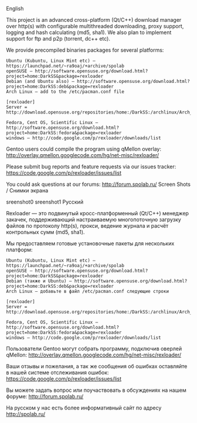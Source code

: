 English

This project is an advanced cross-platform (Qt/C++) download manager over http(s) with configurable multithreaded downloading, proxy support, logging and hash calculating (md5, sha1). We also plan to implement support for ftp and p2p (torrent, dc++ etc).

We provide precompiled binaries packages for several platforms:

    Ubuntu (Kubuntu, Linux Mint etc) — https://launchpad.net/~ra9oaj/+archive/spolab
    openSUSE — http://software.opensuse.org/download.html?project=home:DarkSS&package=rexloader
    Debian (and Ubuntu also) — http://software.opensuse.org/download.html?project=home:DarkSS:deb&package=rexloader
    Arch Linux — add to the /etc/pacman.conf file

    [rexloader]
    Server = http://download.opensuse.org/repositories/home:/DarkSS:/archlinux/Arch_Extra/$arch

    Fedora, Cent OS, Scientific Linux — http://software.opensuse.org/download.html?project=home:DarkSS:fedora&package=rexloader
    windows — http://code.google.com/p/rexloader/downloads/list 

Gentoo users could compile the program using qMellon overlay: http://overlay.qmellon.googlecode.com/hg/net-misc/rexloader/

Please submit bug reports and feature requests via our issues tracker: https://code.google.com/p/rexloader/issues/list

You could ask questions at our forums: http://forum.spolab.ru/
Screen Shots / Снимки экрана

sreenshot0 sreenshot1
Русский

Rexloader — это подвинутый кросс-платформенный (Qt/C++) менеджер закачек, поддерживающий настраиваемую многопоточную загрузку файлов по протоколу http(s), прокси, ведение журнала и расчёт контрольных сумм (md5, sha1).

Мы предоставляем готовые установочные пакеты для нескольких платформ:

    Ubuntu (Kubuntu, Linux Mint etc) — https://launchpad.net/~ra9oaj/+archive/spolab
    openSUSE — http://software.opensuse.org/download.html?project=home:DarkSS&package=rexloader
    Debian (также и Ubuntu) — http://software.opensuse.org/download.html?project=home:DarkSS:deb&package=rexloader
    Arch Linux — добавьте в файл /etc/pacman.conf следующие строки

    [rexloader]
    Server = http://download.opensuse.org/repositories/home:/DarkSS:/archlinux/Arch_Extra/$arch

    Fedora, Cent OS, Scientific Linux — http://software.opensuse.org/download.html?project=home:DarkSS:fedora&package=rexloader
    windows — http://code.google.com/p/rexloader/downloads/list 

Пользователи Gentoo могут собрать программу, подключив оверлей qMellon: http://overlay.qmellon.googlecode.com/hg/net-misc/rexloader/

Ваши отзывы и пожелания, а так же сообщения об ошибках оставляйте в нашей системе отслеживания ошибок: https://code.google.com/p/rexloader/issues/list

Вы можете задать вопрос или поучаствовать в обсуждениях на нашем форуме: http://forum.spolab.ru/

На русском у нас есть более информативный сайт по адресу http://spolab.ru/ 
